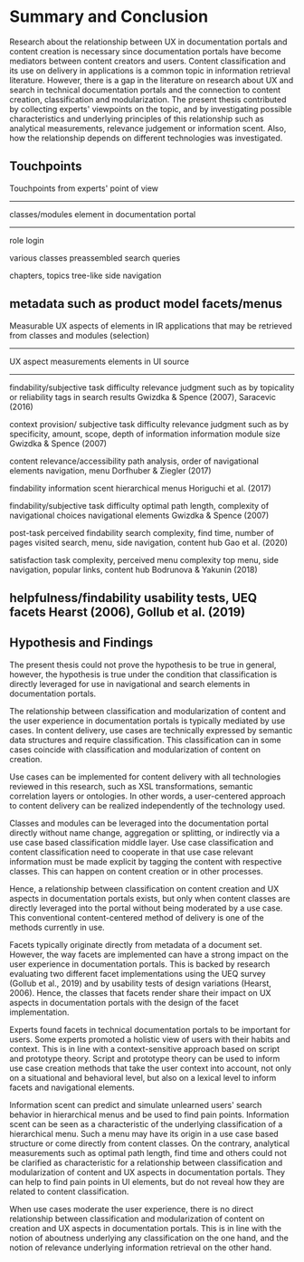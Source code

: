 # Summary and Conclusion

Research about the relationship between UX in documentation portals and content creation is necessary since documentation portals have become mediators between content creators and users. Content classification and its use on delivery in applications is a common topic in information retrieval literature. However, there is a gap in the literature on research about UX and search in technical documentation portals and the connection to content creation, classification and modularization. The present thesis contributed by collecting experts' viewpoints on the topic, and by investigating possible characteristics and underlying principles of this relationship such as analytical measurements, relevance judgement or information scent. Also, how the relationship depends on different technologies was investigated.

## Touchpoints

Touchpoints from experts' point of view

  -----------------------------------------------------------------------
  classes/modules                     element in documentation portal
  ----------------------------------- -----------------------------------
  role                                login

  various classes                     preassembled search queries

  chapters, topics                    tree-like side navigation

  metadata such as product model      facets/menus
  -----------------------------------------------------------------------

Measurable UX aspects of elements in IR applications that may be retrieved from classes and modules (selection)

  -----------------------------------------------------------------------------------------------------------------------------------------------------------------------------------------------------------------------------------
  UX aspect                                       measurements                                                                     elements in UI                                          source
----------------------------------------------- -------------------------------------------------------------------------------- --------------------------------------------------------------------------------------------------
  findability/subjective task difficulty          relevance judgment such as by topicality or reliability                          tags in search results                                  Gwizdka & Spence (2007), Saracevic (2016)

  context provision/ subjective task difficulty   relevance judgment such as by specificity, amount, scope, depth of information   information module size                                 Gwizdka & Spence (2007)

  content relevance/accessibility                 path analysis, order of navigational elements                                    navigation, menu                                        Dorfhuber & Ziegler (2017)

  findability                                     information scent                                                                hierarchical menus                                      Horiguchi et al. (2017)

  findability/subjective task difficulty          optimal path length, complexity of navigational choices                          navigational elements                                   Gwizdka & Spence (2007)

  post-task perceived findability                 search complexity, find time, number of pages visited                            search, menu, side navigation, content hub              Gao et al. (2020)

  satisfaction                                    task complexity, perceived menu complexity                                       top menu, side navigation, popular links, content hub   Bodrunova & Yakunin (2018)

  helpfulness/findability                         usability tests, UEQ                                                             facets                                                  Hearst (2006), Gollub et al. (2019)
  -----------------------------------------------------------------------------------------------------------------------------------------------------------------------------------------------------------------------------------

## Hypothesis and Findings

The present thesis could not prove the hypothesis to be true in general, however, the hypothesis is true under the condition that classification is directly leveraged for use in navigational and search elements in documentation portals.

The relationship between classification and modularization of content and the user experience in documentation portals is typically mediated by use cases. In content delivery, use cases are technically expressed by semantic data structures and require classification. This classification can in some cases coincide with classification and modularization of content on creation.

Use cases can be implemented for content delivery with all technologies reviewed in this research, such as XSL transformations, semantic correlation layers or ontologies. In other words, a user-centered approach to content delivery can be realized independently of the technology used.

Classes and modules can be leveraged into the documentation portal directly without name change, aggregation or splitting, or indirectly via a use case based classification middle layer. Use case classification and content classification need to cooperate in that use case relevant information must be made explicit by tagging the content with respective classes. This can happen on content creation or in other processes.

Hence, a relationship between classification on content creation and UX aspects in documentation portals exists, but only when content classes are directly leveraged into the portal without being moderated by a use case. This conventional content-centered method of delivery is one of the methods currently in use.

Facets typically originate directly from metadata of a document set. However, the way facets are implemented can have a strong impact on the user experience in documentation portals. This is backed by research evaluating two different facet implementations using the UEQ survey (Gollub et al., 2019) and by usability tests of design variations (Hearst, 2006). Hence, the classes that facets render share their impact on UX aspects in documentation portals with the design of the facet implementation.

Experts found facets in technical documentation portals to be important for users. Some experts promoted a holistic view of users with their habits and context. This is in line with a context-sensitive approach based on script and prototype theory. Script and prototype theory can be used to inform use case creation methods that take the user context into account, not only on a situational and behavioral level, but also on a lexical level to inform facets and navigational elements.

Information scent can predict and simulate unlearned users' search behavior in hierarchical menus and be used to find pain points. Information scent can be seen as a characteristic of the underlying classification of a hierarchical menu. Such a menu may have its origin in a use case based structure or come directly from content classes. On the contrary, analytical measurements such as optimal path length, find time and others could not be clarified as characteristic for a relationship between classification and modularization of content and UX aspects in documentation portals. They can help to find pain points in UI elements, but do not reveal how they are related to content classification.

When use cases moderate the user experience, there is no direct relationship between classification and modularization of content on creation and UX aspects in documentation portals. This is in line with the notion of aboutness underlying any classification on the one hand, and the notion of relevance underlying information retrieval on the other hand.
